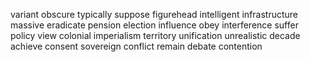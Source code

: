 variant
obscure
typically
suppose
figurehead
intelligent
infrastructure
massive
eradicate
pension
election
influence
obey
interference
suffer
policy
view
colonial
imperialism
territory
unification
unrealistic
decade
achieve
consent
sovereign
conflict
remain
debate
contention
